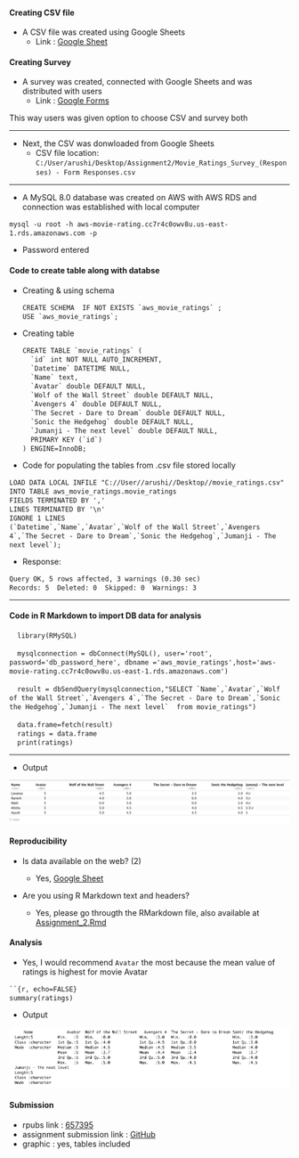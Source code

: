 #### Creating CSV file
- A CSV file was created using Google Sheets
  - Link : [Google Sheet](https://docs.google.com/spreadsheets/d/18ak4byfqrXkBLOweYUkbEacYKbMiJ02OVxWaqHhGmpc/edit?usp=sharing)

#### Creating Survey
- A survey was created, connected with Google Sheets and was distributed with users
  - Link : [Google Forms](https://docs.google.com/forms/d/e/1FAIpQLSddvCEvHNJcVBralIbEUWJ4QsAtLKNgajqnASqqAYjhuiJ35g/viewform?usp=sf_link)

This way users was given option to choose CSV and survey both

---

- Next, the CSV was donwloaded from Google Sheets
  - CSV file location: `C:/User/arushi/Desktop/Assignment2/Movie_Ratings_Survey_(Responses) - Form Responses.csv`

---
- A MySQL 8.0 database was created on AWS with AWS RDS and connection was established with local computer
```
mysql -u root -h aws-movie-rating.cc7r4c0owv8u.us-east-1.rds.amazonaws.com -p 
```
  - Password entered

#### Code to create table along with databse
- Creating & using schema
  ```
  CREATE SCHEMA  IF NOT EXISTS `aws_movie_ratings` ;
  USE `aws_movie_ratings`;
  ```
- Creating table

  ```
  CREATE TABLE `movie_ratings` (
    `id` int NOT NULL AUTO_INCREMENT,
    `Datetime` DATETIME NULL,
    `Name` text,
    `Avatar` double DEFAULT NULL,
    `Wolf of the Wall Street` double DEFAULT NULL,
    `Avengers 4` double DEFAULT NULL,
    `The Secret - Dare to Dream` double DEFAULT NULL,
    `Sonic the Hedgehog` double DEFAULT NULL,
    `Jumanji - The next level` double DEFAULT NULL,
    PRIMARY KEY (`id`)
  ) ENGINE=InnoDB;
  ```

- Code for populating the tables from .csv file stored locally
```
LOAD DATA LOCAL INFILE "C://User//arushi//Desktop//movie_ratings.csv" INTO TABLE aws_movie_ratings.movie_ratings  
FIELDS TERMINATED BY ','
LINES TERMINATED BY '\n'
IGNORE 1 LINES
(`Datetime`,`Name`,`Avatar`,`Wolf of the Wall Street`,`Avengers 4`,`The Secret - Dare to Dream`,`Sonic the Hedgehog`,`Jumanji - The next level`);
```
  - Response:
  ```
  Query OK, 5 rows affected, 3 warnings (0.30 sec)
  Records: 5  Deleted: 0  Skipped: 0  Warnings: 3
  ```
---
#### Code in R Markdown to import DB data for analysis

```
  library(RMySQL)

  mysqlconnection = dbConnect(MySQL(), user='root', password='db_password_here', dbname ='aws_movie_ratings',host='aws-movie-rating.cc7r4c0owv8u.us-east-1.rds.amazonaws.com')

  result = dbSendQuery(mysqlconnection,"SELECT `Name`,`Avatar`,`Wolf of the Wall Street`,`Avengers 4`,`The Secret - Dare to Dream`,`Sonic the Hedgehog`,`Jumanji - The next level`  from movie_ratings")

  data.frame=fetch(result)
  ratings = data.frame
  print(ratings)

```

---

- Output

![](./images/r_mysql.png)

#### Reproducibility
- Is data available on the web? (2)
  - Yes, [Google Sheet](https://docs.google.com/spreadsheets/d/18ak4byfqrXkBLOweYUkbEacYKbMiJ02OVxWaqHhGmpc/edit?usp=sharing)
  
- Are you using R Markdown text and headers?
  - Yes, please go througth the RMarkdown file, also available at [Assignment_2.Rmd](https://github.com/Araisedtotwo/Assignment2/blob/master/Assignment_2.Rmd)

#### Analysis
- Yes, I would recommend `Avatar` the most because the mean value of ratings is highest for movie Avatar
```
``{r, echo=FALSE}
summary(ratings)
```
- Output

![](./images/mean.png)

#### Submission
- rpubs link :  [657395](https://rpubs.com/Araisedtotwo/657395)
- assignment submission link :  [GitHub](https://github.com/Araisedtotwo/Assignment2)
- graphic : yes, tables included
